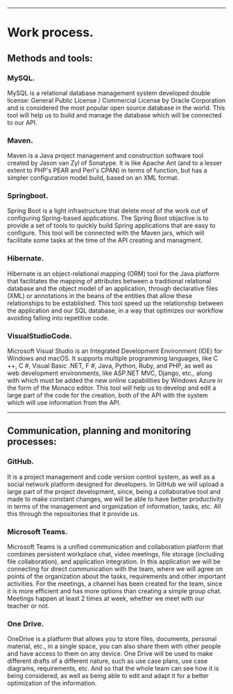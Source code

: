 ***
# Work process.
## Methods and tools:

### MySQL.
MySQL is a relational database management system developed double license: General Public License / Commercial License by Oracle Corporation and is considered the most popular open source database in the world.
This tool will help us to build and manage the database which will be connected to our API.

### Maven.
Maven is a Java project management and construction software tool created by Jason van Zyl of Sonatype. It is like Apache Ant (and to a lesser extent to PHP's PEAR and Perl's CPAN) in terms of function, but has a simpler configuration model build, based on an XML format.

### Springboot.
Spring Boot is a light infrastructure that delete most of the work out of configuring Spring-based applications. The Spring Boot objactive is to provide a set of tools to quickly build Spring applications that are easy to configure.
This tool will be connected with the Maven jars, which will facilitate some tasks at the time of the API creating and managment.

### Hibernate.
Hibernate is an object-relational mapping (ORM) tool for the Java platform that facilitates the mapping of attributes between a traditional relational database and the object model of an application, through declarative files (XML) or annotations in the beans of the entities that allow these relationships to be established.
This tool speed up the relationship between the application and our SQL database, in a way that optimizes our workflow avoiding falling into repetitive code.

### VisualStudioCode.
Microsoft Visual Studio is an Integrated Development Environment (IDE) for Windows and macOS. It supports multiple programming languages, like C ++, C #, Visual Basic .NET, F #, Java, Python, Ruby, and PHP, as well as web development environments, like ASP.NET MVC, Django, etc., along with which must be added the new online capabilities by Windows Azure in the form of the Monaco editor.
This tool will help us to develop and edit a large part of the code for the creation, both of the API with the system which will use information from the API.

***
## Communication, planning and monitoring processes: 

### GitHub.
It is a project management and code version control system, as well as a social network platform designed for developers.
In GitHub we will upload a large part of the project development, since, being a collaborative tool and made to make constant changes, we will be able to have better productivity in terms of the management and organization of information, tasks, etc. All this through the repositories that it provide us.

### Microsoft Teams.
Microsoft Teams is a unified communication and collaboration platform that combines persistent workplace chat, video meetings, file storage (including file collaboration), and application integration.
In this application we will be connecting for direct communication with the team, where we will agree on points of the organization about the tasks, requirements and other important activities.
For the meetings, a channel has been created for the team, since it is more efficient and has more options than creating a simple group chat. Meetings happen at least 2 times at week, whether we meet with our teacher or not.

### One Drive.
OneDrive is a platform that allows you to store files, documents, personal material, etc., in a single space, you can also share them with other people and have access to them on any device.
One Drive will be used to make different drafts of a different nature, such as use case plans, use case diagrams, requirements, etc. And so that the whole team can see how it is being considered, as well as being able to edit and adapt it for a better optimization of the information.
